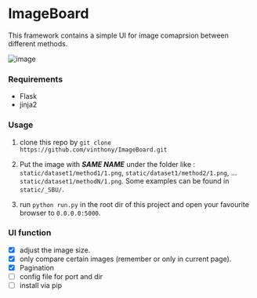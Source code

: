 # ImageBoard

This framework contains a simple UI for image comaprsion between different methods.

![image](https://user-images.githubusercontent.com/4397546/64908430-d85fbb80-d732-11e9-9bf2-68279382a405.png)

### Requirements

- Flask
- jinja2

### Usage

1. clone this repo by `git clone https://github.com/vinthony/ImageBoard.git`
2. Put the image with ***SAME NAME*** under the folder like : 
`static/dataset1/method1/1.png`,
`static/dataset1/method2/1.png`,
...
`static/dataset1/methodN/1.png`.
Some examples can be found in `static/_SBU/`.

3. run `python run.py` in the root dir of this project and open your favourite browser to `0.0.0.0:5000`.

### UI function

- [x] adjust the image size.
- [x] only compare certain images (remember or only in current page).
- [x] Pagination
- [ ] config file for port and dir
- [ ] install via pip
